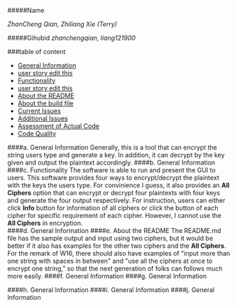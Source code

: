 #####Name 

_ZhanCheng Qian, Zhiliang Xie (Terry)_

  
#####Gihubid
_zhanchengqian, liang121900_

###table of content
- [General Information](#pa)
- [user story edit this](#pb)
- [Functionality](#pc)
- [user story edit this](#pd)
- [About the README](#pe)
- [About the build file](#pf)
- [Current Issues](#pg)
- [Additional Issues](#ph)
- [Assessment of Actual Code](#pi)
- [Code Quality](#pj)





####a. General Information <a id ="pa"></a>
       Generally, this is a tool that can encrypt the string users type and generate a key.
       In addition, it can decrypt by the key given and output the plaintext accordingly.
####b. General Information <a id ="pb"></a>
####c. Functionality <a id ="pc"></a>
       The software is able to run and present the GUI to users. This software provides
       four ways to encrypt/decrypt the plaintext with the keys the users type.
       For convinience I guess, it also provides an **All Ciphers** option that can encrypt
       or decrypt four plaintexts with four keys and generate the four output respectively.
       For instruction, users can either click **Info** button for information of all ciphers
       or click the button of each cipher for specific requirement of each cipher.
       However, I cannot use the **All Ciphers** in encryption.   
####d. General Information <a id ="pd"></a>
####e. About the README <a id ="pe"></a>
       The README.md file has the sample output and input using two ciphers, but it would be
       better if it also has examples for the other two ciphers and the  **All Ciphers**.
       For the remark of W16, there should also have examples of "input more than one string 
       with spaces in between" and "use all the ciphers at once to encrypt one string," so that
       the next generation of folks can follows much more easily.
####f. General Information <a id ="pf"></a>
####g. General Information <a id ="pg"></a>
       
####h. General Information <a id ="ph"></a>
####i. General Information <a id ="pi"></a>
####j. General Information <a id ="pj"></a>


      
	   
